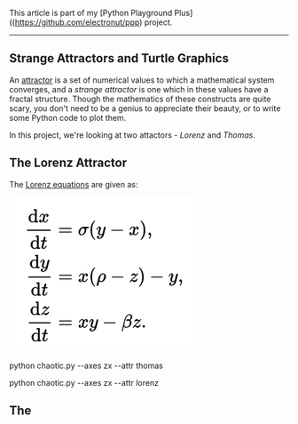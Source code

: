This article is part of my [Python Playground Plus]((https://github.com/electronut/ppp) project. 

<hr/>

## Strange Attractors and Turtle Graphics

An [attractor][1] is a set of numerical values to which a mathematical system converges, and 
a *strange attractor* is one which in these values have a fractal structure. Though the mathematics 
of these constructs are quite scary, you don't need to be a genius to appreciate their beauty, or 
to write some Python code to plot them.

In this project, we're looking at two attactors - *Lorenz* and *Thomas*.

## The Lorenz Attractor

The [Lorenz equations][3] are given as:

![](lorenz.png)

python chaotic.py --axes zx --attr thomas

python chaotic.py --axes zx --attr lorenz

## The 

[1]: https://en.wikipedia.org/wiki/Attractor
[2]: https://en.wikipedia.org/wiki/Fractal
[3]: https://en.wikipedia.org/wiki/Lorenz_system
